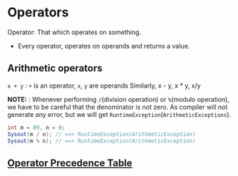 # Operators

Operator: That which operates on something.

* Every operator, operates on operands and returns a value.

## Arithmetic operators

`x + y` : `+` is an operator, `x`, `y` are operands
Similarly,
x - y, x * y, x/y

**NOTE:** : Whenever performing `/`(division operation) or `%`(modulo operation), we have to be careful that the denominator is not zero. As compiler will not generate any error, but we will get `RuntimeException`(`ArithmeticExceptions`).

```java
int m = 89, n = 0;
Sysout(m / n); // ==> RuntimeException(ArithmeticException)
Sysout(m % n); // ==> RuntimeException(ArithmeticException)
```

## [Operator Precedence Table](./OperatorPrecedenceTable.pdf)
